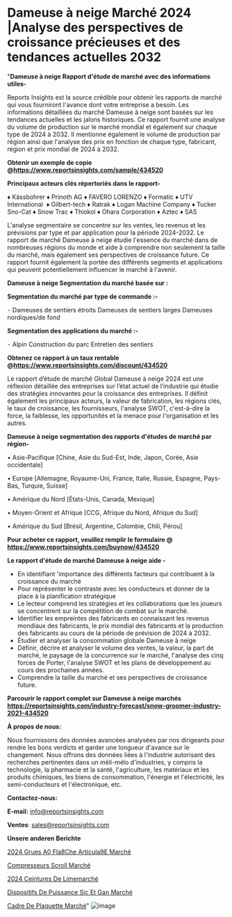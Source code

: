 # Dameuse à neige Marché 2024 |Analyse des perspectives de croissance précieuses et des tendances actuelles 2032

"<strong>Dameuse à neige Rapport d'étude de marché avec des informations utiles-</strong>

Reports Insights est la source crédible pour obtenir les rapports de marché qui vous fourniront l'avance dont votre entreprise a besoin. Les informations détaillées du marché Dameuse à neige sont basées sur les tendances actuelles et les jalons historiques. Ce rapport fournit une analyse du volume de production sur le marché mondial et également sur chaque type de 2024 à 2032. Il mentionne également le volume de production par région ainsi que l'analyse des prix en fonction de chaque type, fabricant, région et prix mondial de 2024 à 2032.

<strong><b>Obtenir un exemple de copie @</b></strong><a href=https://www.reportsinsights.com/sample/434520><strong><b>https://www.reportsinsights.com/sample/434520</b></strong></a>

<b>Principaux acteurs clés répertoriés dans le rapport-</b>

<b> </b>♦ Kässbohrer
♦ Prinoth AG
♦ FAVERO LORENZO
♦ Formatic
♦ UTV International 
♦ Gilbert-tech
♦ Ratrak
♦ Logan Machine Company
♦ Tucker Sno-Cat
♦ Snow Trac
♦ Thiokol
♦ Ohara Corporation
♦ Aztec
♦ SAS

L'analyse segmentaire se concentre sur les ventes, les revenus et les prévisions par type et par application pour la période 2024-2032. Le rapport de marché Dameuse à neige étudie l'essence du marché dans de nombreuses régions du monde et aide à comprendre non seulement la taille du marché, mais également ses perspectives de croissance future. Ce rapport fournit également la portée des différents segments et applications qui peuvent potentiellement influencer le marché à l'avenir.

<strong>Dameuse à neige Segmentation du marché basée sur :</strong>

<strong>Segmentation du marché par type de commande :-</strong>

⁃ Dameuses de sentiers étroits
Dameuses de sentiers larges
Dameuses nordiques/de fond

<strong>Segmentation des applications du marché :-</strong>

⁃ Alpin
Construction du parc
Entretien des sentiers

<strong><b>Obtenez ce rapport à un taux rentable @</b></strong><a href=https://www.reportsinsights.com/discount/434520><strong><b>https://www.reportsinsights.com/discount/434520</b></strong></a>

Le rapport d’étude de marché Global Dameuse à neige 2024 est une réflexion détaillée des entreprises sur l’état actuel de l’industrie qui étudie des stratégies innovantes pour la croissance des entreprises. Il définit également les principaux acteurs, la valeur de fabrication, les régions clés, le taux de croissance, les fournisseurs, l'analyse SWOT, c'est-à-dire la force, la faiblesse, les opportunités et la menace pour l'organisation et les autres.

<strong>Dameuse à neige segmentation des rapports d'études de marché par région-</strong>

• Asie-Pacifique [Chine, Asie du Sud-Est, Inde, Japon, Corée, Asie occidentale]

• Europe [Allemagne, Royaume-Uni, France, Italie, Russie, Espagne, Pays-Bas, Turquie, Suisse]

• Amérique du Nord [États-Unis, Canada, Mexique]

• Moyen-Orient et Afrique [CCG, Afrique du Nord, Afrique du Sud]

• Amérique du Sud [Brésil, Argentine, Colombie, Chili, Pérou]

<strong>Pour acheter ce rapport, veuillez remplir le formulaire @   <a href=https://www.reportsinsights.com/buynow/434520>https://www.reportsinsights.com/buynow/434520</a></strong>

<strong>Le rapport d'étude de marché Dameuse à neige aide -</strong>
<ul>
  <li>En identifiant 'importance des différents facteurs qui contribuent à la croissance du marché</li>
  <li>Pour représenter le contraste avec les conducteurs et donner de la place à la planification stratégique</li>
  <li>Le lecteur comprend les stratégies et les collaborations que les joueurs se concentrent sur la compétition de combat sur le marché.</li>
  <li>Identifier les empreintes des fabricants en connaissant les revenus mondiaux des fabricants, le prix mondial des fabricants et la production des fabricants au cours de la période de prévision de 2024 à 2032.</li>
  <li>Étudier et analyser la consommation globale Dameuse à neige</li>
  <li>Définir, décrire et analyser le volume des ventes, la valeur, la part de marché, le paysage de la concurrence sur le marché, l'analyse des cinq forces de Porter, l'analyse SWOT et les plans de développement au cours des prochaines années.</li>
  <li>Comprendre la taille du marché et ses perspectives de croissance future.</li>
</ul>

<strong>Parcourir le rapport complet sur Dameuse à neige marchés <a href=https://reportsinsights.com/industry-forecast/snow-groomer-industry-2021-434520>https://reportsinsights.com/industry-forecast/snow-groomer-industry-2021-434520</a></strong>

<strong>À propos de nous:</strong>

Nous fournissons des données avancées analysées par nos dirigeants pour rendre les bons verdicts et garder une longueur d'avance sur le changement. Nous offrons des données liées à l'industrie autorisant des recherches pertinentes dans un méli-mélo d'industries, y compris la technologie, la pharmacie et la santé, l'agriculture, les matériaux et les produits chimiques, les biens de consommation, l'énergie et l'électricité, les semi-conducteurs et l'électronique, etc.

<strong>Contactez-nous:</strong>

<strong>E-mail:</strong> <a href=mailto:info@reportsinsights.com>info@reportsinsights.com</a>

<strong>Ventes</strong>: <a href=mailto:sales@reportsinsights.com>sales@reportsinsights.com</a>

<strong>Unsere anderen Berichte</strong>

<a href=https://www.linkedin.com/pulse/2024-grues-%C3%A0-fl%C3%A8che-articul%C3%A9e-march%C3%A9-de-rapport-0rzoc/>2024 Grues A0 Fla8Che Articula9E Marché</a>

<a href=https://www.linkedin.com/pulse/compresseurs-scroll-march%C3%A9-2024-part-de-croissance-ycfmc/>Compresseurs Scroll Marché</a>

<a href=https://www.linkedin.com/pulse/2024-ceintures-de-limemarché-segmentation-détaillée-n6ngc/>2024 Ceintures De Limemarché</a>

<a href=https://www.linkedin.com/pulse/dispositifs-de-puissance-sic-et-gan-march%C3%A9-eztef/>Dispositifs De Puissance Sic Et Gan Marché</a>

<a href=https://www.linkedin.com/pulse/cadre-de-plaquette-march%C3%A9-taille-part-perspectives-bi5oc/>Cadre De Plaquette Marché</a>"
![image](https://github.com/daminid12/RImarket/assets/158430485/b9212817-654b-4e7c-862e-14a3940fc10d)

